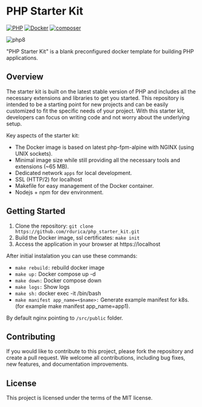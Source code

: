 # PHP Starter Kit

[![PHP](https://img.shields.io/badge/PHP-8.4-blue.svg)](http://php.net)
[![Docker](https://img.shields.io/badge/Docker-powered-blue.svg)](https://www.docker.com/)
[![composer](https://img.shields.io/badge/composer-latest-green.svg)](https://getcomposer.org/)

![php8](https://github.com/user-attachments/assets/265bf808-0e8e-40a8-87fe-f473a708208d)

"PHP Starter Kit" is a blank  preconfigured docker template for building PHP applications.

## Overview

The starter kit is built on the latest stable version of PHP and includes all the necessary extensions and libraries to
get you started. This repository is intended to be a starting point for new projects and can be easily customized to fit
the specific needs of your project. With this starter kit, developers can focus on writing code and not worry
about the underlying setup. 

Key aspects of the starter kit:
 - The Docker image is based on latest php-fpm-alpine with NGINX (using UNIX sockets).
 - Minimal image size while still providing all the necessary tools and extensions (~65 MB).
 - Dedicated network `apps` for local development.
 - SSL (HTTP/2) for localhost
 - Makefile for easy management of the Docker container.
 - Nodejs + npm for dev environment.

## Getting Started

1. Clone the repository: `git clone https://github.com/rdurica/php_starter_kit.git`
2. Build the Docker image, ssl certificates: `make init`
4. Access the application in your browser at https://localhost

After initial instalation you can use these commands:
- `make rebuild:` rebuild docker image
- `make up:` Docker compose up -d
- `make down:` Docker compose down
- `make logs:` Show logs
- `make sh:` docker exec -it <app> /bin/bash
- `make manifest app_name=<$name>:` Generate example manifest for k8s. (for example make manifest app_name=app1).

By default nginx pointing to `/src/public` folder.

## Contributing

If you would like to contribute to this project, please fork the repository and create a pull request. We welcome all
contributions, including bug fixes, new features, and documentation improvements.

## License

This project is licensed under the terms of the MIT license.